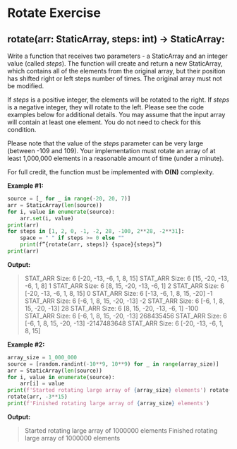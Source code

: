 # Rotate Exercise

## **rotate**(arr: StaticArray, steps: int) -> StaticArray:

Write a function that receives two parameters - a StaticArray and an integer value (called _steps_). The function will create and return a new StaticArray, which contains all of the elements from the original array, but their position has shifted right or left steps number of times. The original array must not be modified.

If _steps_ is a positive integer, the elements will be rotated to the right. If _steps_ is a negative integer, they will rotate to the left. Please see the code examples below for additional details. You may assume that the input array will contain at least one element. You do not need to check for this condition.

Please note that the value of the _steps_ parameter can be very large (between -109 and 109). Your implementation must rotate an array of at least 1,000,000 elements in a reasonable amount of time (under a minute).

For full credit, the function must be implemented with **O(N)** complexity.

**Example #1:**

```python
source = [_ for _ in range(-20, 20, 7)]
arr = StaticArray(len(source))
for i, value in enumerate(source):
    arr.set(i, value)
print(arr)
for steps in [1, 2, 0, -1, -2, 28, -100, 2**28, -2**31]:
    space = " " if steps >= 0 else ""
    print(f”{rotate(arr, steps)} {space}{steps}”)
print(arr)
```

**Output:**

> STAT_ARR Size: 6 [-20, -13, -6, 1, 8, 15]
> STAT_ARR Size: 6 [15, -20, -13, -6, 1, 8] 1
> STAT_ARR Size: 6 [8, 15, -20, -13, -6, 1] 2
> STAT_ARR Size: 6 [-20, -13, -6, 1, 8, 15] 0
> STAT_ARR Size: 6 [-13, -6, 1, 8, 15, -20] -1
> STAT_ARR Size: 6 [-6, 1, 8, 15, -20, -13] -2
> STAT_ARR Size: 6 [-6, 1, 8, 15, -20, -13] 28
> STAT_ARR Size: 6 [8, 15, -20, -13, -6, 1] -100
> STAT_ARR Size: 6 [-6, 1, 8, 15, -20, -13] 268435456
> STAT_ARR Size: 6 [-6, 1, 8, 15, -20, -13] -2147483648
> STAT_ARR Size: 6 [-20, -13, -6, 1, 8, 15]

**Example #2:**

```python
array_size = 1_000_000
source = [random.randint(-10**9, 10**9) for _ in range(array_size)]
arr = StaticArray(len(source))
for i, value in enumerate(source):
    arr[i] = value
print(f'Started rotating large array of {array_size} elements') rotate(arr, 3**14)
rotate(arr, -3**15)
print(f'Finished rotating large array of {array_size} elements')
```

**Output:**

> Started rotating large array of 1000000 elements
> Finished rotating large array of 1000000 elements
